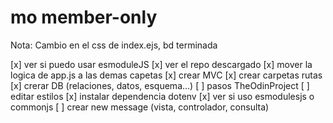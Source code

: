 # mo member-only

Nota: Cambio en el css de index.ejs, bd terminada

<!-- TODO: -->
[x] ver si puedo usar esmoduleJS
[x] ver el repo descargado
[x] mover la logica de app.js a las demas capetas
[x] crear MVC
[x] crear carpetas rutas 
[x] crerar DB (relaciones, datos, esquema...)
[ ] pasos TheOdinProject
[ ] editar estilos 
[x] instalar dependencia dotenv
[x] ver si uso esmodulesjs o commonjs
[ ] crear new message (vista, controlador, consulta)



